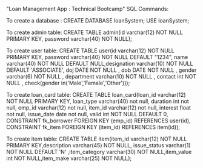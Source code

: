 "Loan Management App : Technical Bootcamp" 
SQL Commands:

To create a database : 
CREATE DATABASE loanSystem;
USE loanSystem;

To create admin table:
CREATE TABLE admin(id varchar(12) NOT NULL PRIMARY KEY, password varchar(40) NOT NULL);

To create user table:
CREATE TABLE user(id varchar(12) NOT NULL PRIMARY KEY, password varchar(40) NOT NULL DEFAULT "1234", name varchar(40) NOT NULL DEFAULT NULL,designation varchar(10) NOT NULL DEFAULT 'ASSOCIATE', doj DATE NOT NULL , dob DATE NOT NULL , gender varchar(6) NOT NULL , department varchar(10) NOT NULL , contact int NOT NULL , check(gender in('Male','Female','Other')));

To create loan_card table:
CREATE TABLE loan_card(loan_id varchar(12) NOT NULL PRIMARY KEY, loan_type varchar(40) not null, duration int not null, emp_id varchar(12) not null, item_id varchar(12) not null, interest float not null, issue_date date not null, valid int NOT NULL DEFAULT 0, CONSTRAINT fk_borrower FOREIGN KEY (emp_id) REFERENCES user(id), CONSTRAINT fk_item FOREIGN KEY (item_id) REFERENCES item(id));

To create item table:
CREATE TABLE item(item_id varchar(12) NOT NULL PRIMARY KEY,description varchar(45) NOT NULL,
issue_status varchar(1) NOT NULL DEFAULT 'N' ,item_category varchar(30) NOT NULL,item_value int NOT NULL,item_make varchar(25) NOT NULL);

